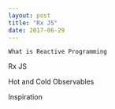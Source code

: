```yaml
---
layout: post
title: "Rx JS"
date: 2017-06-29
---
```


<code>What is Reactive Programming</code>

Rx JS

<script async src="//jsfiddle.net/pree888/4jebmpks/embed/"></script>


Hot and Cold Observables


Inspiration
